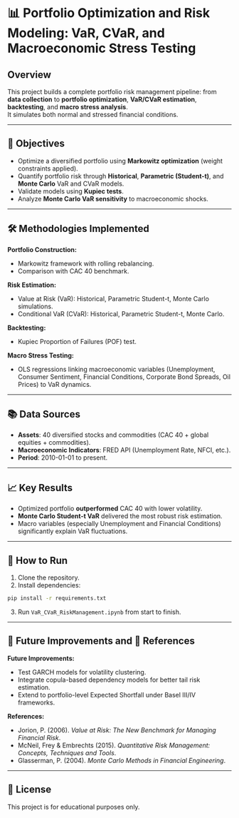 # 📊 Portfolio Optimization and Risk Modeling: VaR, CVaR, and Macroeconomic Stress Testing

## Overview
This project builds a complete portfolio risk management pipeline: from **data collection** to **portfolio optimization**, **VaR/CVaR estimation**, **backtesting**, and **macro stress analysis**.  
It simulates both normal and stressed financial conditions.

---

## 🎯 Objectives
* Optimize a diversified portfolio using **Markowitz optimization** (weight constraints applied).
* Quantify portfolio risk through **Historical**, **Parametric (Student-t)**, and **Monte Carlo** VaR and CVaR models.
* Validate models using **Kupiec tests**.
* Analyze **Monte Carlo VaR sensitivity** to macroeconomic shocks.

---

## 🛠 Methodologies Implemented
**Portfolio Construction:**
* Markowitz framework with rolling rebalancing.
* Comparison with CAC 40 benchmark.

**Risk Estimation:**
* Value at Risk (VaR): Historical, Parametric Student-t, Monte Carlo simulations.
* Conditional VaR (CVaR): Historical, Parametric Student-t, Monte Carlo.

**Backtesting:**
* Kupiec Proportion of Failures (POF) test.

**Macro Stress Testing:**
* OLS regressions linking macroeconomic variables (Unemployment, Consumer Sentiment, Financial Conditions, Corporate Bond Spreads, Oil Prices) to VaR dynamics.

---

## 📚 Data Sources
* **Assets**: 40 diversified stocks and commodities (CAC 40 + global equities + commodities).
* **Macroeconomic Indicators**: FRED API (Unemployment Rate, NFCI, etc.).
* **Period**: 2010-01-01 to present.

---

## 📈 Key Results
* Optimized portfolio **outperformed** CAC 40 with lower volatility.
* **Monte Carlo Student-t VaR** delivered the most robust risk estimation.
* Macro variables (especially Unemployment and Financial Conditions) significantly explain VaR fluctuations.

---

## 🚀 How to Run
1. Clone the repository.
2. Install dependencies:
```bash
pip install -r requirements.txt
```
3. Run `VaR_CVaR_RiskManagement.ipynb` from start to finish.

---

## 🔮 Future Improvements and 📖 References
**Future Improvements:**
* Test GARCH models for volatility clustering.
* Integrate copula-based dependency models for better tail risk estimation.
* Extend to portfolio-level Expected Shortfall under Basel III/IV frameworks.

**References:**
* Jorion, P. (2006). *Value at Risk: The New Benchmark for Managing Financial Risk*.
* McNeil, Frey & Embrechts (2015). *Quantitative Risk Management: Concepts, Techniques and Tools*.
* Glasserman, P. (2004). *Monte Carlo Methods in Financial Engineering*.

---

## 📑 License
This project is for educational purposes only.
